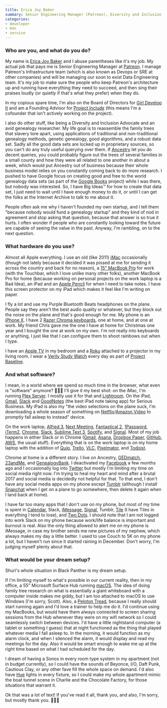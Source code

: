 ```yaml
---
title: Erica Joy Baker
summary: Senior Engineering Manager (Patreon), Diversity and Inclusion Advocate
categories:
- developer
- mac
- service
---
```


### Who are you, and what do you do?

My name is [Erica Joy Baker](http://www.ericabaker.com/ "Erica's website.") and I abuse parentheses like it's my job. My actual job that pays me is Senior Engineering Manager at [Patreon][]. I manage Patreon's Infrastructure team (which is also known as Devops or SRE at other companies) and will be managing our soon to exist Data Engineering team. It's my job to make sure the people who keep Patreon's architecture up and running have everything they need to succeed, and then sing their praises loudly (or quietly if that's what they prefer) when they do.

In my copious spare time, I'm also on the Board of Directors for [Girl Develop It](https://www.girldevelopit.com/ "A non-profit helping women interested in web and software development.") and am a Founding Advisor for [Project Include](http://projectinclude.org/ "A non-profit dedicated to promoting diversity in the tech industry.") (this means I'm a cofounder that isn't actively working on the project).

I also do other stuff, like being a Diversity and Inclusion Advocate and an avid genealogy researcher. My life goal is to reassemble the family trees that slavery tore apart, using applications of traditional and non-traditional genealogy methods, genetic genealogy, good algorithms, and a robust data set. Sadly all the good data sets are locked up in proprietary sources, so you can't do any truly useful querying over them. If [Ancestry][] let you do decent queries, you could probably figure out the trees of several families in a small county and how they were all related to one another in about a week, which would put Ancestry out of business because their whole business model relies on you constantly coming back to do more research. I pushed to have Google focus on creating good and free to the world genealogy data sets (as part of the [Google Books][google-books] project) while I was there, but nobody was interested. So, I have Big Ideas™ for how to create that data set, I just need to wait until I have enough money to do it, or until I can get the folks at the Internet Archive to talk to me about it.

People often ask me why I haven't founded my own startup, and I tell them "because nobody would fund a genealogy startup" and they kind of nod in agreement and stop asking that question, because that answer is so true it hurts. I often wonder if people who are constantly looking toward the future are capable of seeing the value in the past. Anyway, I'm rambling, on to the next question.

### What hardware do you use?

Almost all Apple everything. I use an old (like 2011) [iMac][] occasionally (though not lately because it decided it was pissed at me for sending it across the country and back for no reason), a [15" MacBook Pro][macbook-pro] for work (with the Touchbar, which I love unlike many other folks), another MacBook Pro for home (because working on personal projects on the work laptop is a Bad Idea), an iPad and an [Apple Pencil][pencil] for when I need to take notes. I have this screen protector on my iPad which makes it feel like I'm writing on paper.

I fly a lot and use my Purple Bluetooth Beats headphones on the plane. People say they aren't the best audio quality or whatever, but they block out the noise on the plane and that's good enough for me. My phone is an [iPhone X][iphone-x]. I have 2 [Razer Chroma keyboards][blackwidow-chroma], one at home, and at one at work. My friend Chris gave me the one I have at home for Christmas one year and I bought the one at work on my own. I'm not really into keyboards or anything, I just like that I can configure them to shoot rainbows out when I type.

I have an [Apple TV][apple-tv] in my bedroom and a [Roku][] attached to a projector in my living room. I wear a [Verily Study Watch][study-watch] every day as part of [Project Baseline](https://verily.com/projects/precision-medicine/baseline-study/ "A deep study into people's health."). 

### And what software?

I mean, in a world where we spend so much time in the browser, what even is "software" anymore? 🤷🏾‍♀️ I'll give it my best shot: on the iMac, I'm running [Plex Server][plex]. I mostly use it for that and [Lightroom][]. On the iPad, [Gmail][gmail-ios], [Slack][slack-ios] and [GoodNotes][goodnotes-ios] (the best iPad note taking app) for Serious Business. My iPad is also my "the video selections on the plane suck, I'm downloading a whole season of something on [Netflix][]/[Amazon Video][amazon-instant-video] to promptly fall asleep to instead" device.

On the work laptop, [Alfred 3][alfred], [Next Meeting][next-meeting], [Fantastical 2][fantastical], [1Password][], [iTerm2][], [Chrome][], [Slack][], [Sublime Text 3][sublime-text], [Spotify][], and [Signal][]. Most of my job happens in either Slack or in Chrome ([Gmail][], [Asana][], [Dropbox Paper][dropbox-paper], [GitHub][], [AWS][], the usual stuff). Everything that is on the work laptop is on my home laptop with the addition of [Quip][], [Trello][], [VLC][], [Pixelmator][], and [Todoist][].

Chrome at home is a different story. I live on Ancestry, [GEDmatch][], [23andMe][], and [GenealogyBank][]. I deactivated my [Facebook][] a few months ago and I occasionally log into [Twitter][] but mostly I'm limiting my time on social media right now. I'm trying to heal my heart and mind after a brutal 2017 and social media is decidedly not helpful for that. To that end, I don't have any social media apps on my phone except [Tumblr][tumblr-ios] (although I install [Snapchat][snapchat-ios] when I get on a plane to go somewhere, then delete it again when I land back at home).

I have far too many apps that I don't use on my phone, but most of my time is spent in [Calendar][calendar-ios], Slack, [iMessage][], [Signal][signal-ios], Tumblr, [Tile][tile-ios] (I have Tiles in everything I tend to lose), and [Two Dots][two-dots-ios]. I should note that I am not logged into work Slack on my phone because work/life balance is important and burnout is real. Also the only thing allowed to alert me on my phone is iMessage, in case my brother sends me new pictures of my nephew, which always makes my day a little better. I used to use Couch to 5K on my phone a lot, but I haven't run since it started raining in December. Don't worry, I'm judging myself plenty about that.

### What would be your dream setup?

Shuri's whole situation in Black Panther is my dream setup.

If I'm limiting myself to what's possible in our current reality, then in my office, a 55" Microsoft Surface Hub running [macOS][]. The idea of doing family tree research on what is essentially a giant whiteboard with a computer inside makes me giddy, but I am too attached to macOS to use Windows (I'm sorry, Scott). Also, a [Peloton Tread][tread], because I really should start running again and I'd love a trainer to help me do it. I'd continue using my MacBooks, but would have them always connected to screen sharing sessions from the Hub whenever they were on my wifi network so I could seamlessly switch between devices. I'd have a little nightstand computer (a tablet or something I guess) that at night functioned as the thing that played whatever media I fall asleep to. In the morning, it would function as my alarm clock, and when I silenced the alarm, it would display and read my meetings for the day. Also it would be smart enough to wake me up at the right time based on what I had scheduled for the day.

I dream of having a Sonos in every room type system in my apartment (not in budget currently), so I could have the sounds of Beyonce, I/O, Daft Punk, Cautious Clay, or any other fave fill the whole space on demand. I'd also have [Hue][] lights in every fixture, so I could make my whole apartment mimic the boat tunnel scene in Charlie and the Chocolate Factory, for those situations that warrant it.

Ok that was a lot of text! If you've read it all, thank you, and also, I'm sorry, but mostly thank you. 💖💖💖

[apple-tv]: https://en.wikipedia.org/wiki/Apple_TV "A device for viewing media on a TV."
[blackwidow-chroma]: https://www.amazon.com/Razer-BlackWidow-Chroma-Mechanical-Keyboard/dp/B00MTWV0II "A mechanical gaming keyboard."
[hue]: https://www2.meethue.com/en-us/ "A wireless controllable LED light system."
[imac]: https://www.apple.com/imac/ "An all-in-one computer."
[iphone-x]: https://en.wikipedia.org/wiki/IPhone_X "A 5.8 inch smartphone."
[macbook-pro]: https://www.apple.com/macbook-pro/ "A laptop."
[pencil]: https://www.fiftythree.com/pencil "An iPad stylus."
[roku]: https://www.roku.com/ "A device for streaming entertainment to your TV."
[study-watch]: https://verily.com/projects/sensors/study-watch/ "A smart watch used for clinical studies."
[tread]: https://www.onepeloton.com/tread "A treadmill."
[1password]: https://1password.com "Password management software for Mac OS X."
[23andme]: https://www.23andme.com/en-int/ "A genetic testing service."
[alfred]: https://www.alfredapp.com/ "A launcher app for the Mac."
[amazon-instant-video]: https://en.wikipedia.org/wiki/Amazon_Video_on_Demand "A streaming video service."
[ancestry]: https://www.ancestry.com/ "A genealogy service."
[asana]: https://asana.com/ "A project management service."
[aws]: https://aws.amazon.com/ "Amazon's web service platforms."
[calendar-ios]: https://www.apple.com/ios/ios-10/ "A calendar app included with iOS."
[chrome]: https://www.google.com/intl/en/chrome/browser/ "A WebKit-based browser, where each tab runs in its own thread."
[dropbox-paper]: https://www.dropbox.com/paper "A document collaboration service."
[facebook]: https://www.facebook.com/ "A social networking site."
[fantastical]: https://flexibits.com/fantastical "A calendaring app for the Mac."
[gedmatch]: https://www.gedmatch.com/ "A service providing DNA and genealogical analysis tools"
[genealogybank]: https://www.genealogybank.com/ "A genealogy service."
[github]: https://github.com/ "A Git code repository service."
[gmail-ios]: https://itunes.apple.com/us/app/gmail-email-from-google/id422689480 "A client for the email service."
[gmail]: https://mail.google.com/mail/ "Web-based email."
[goodnotes-ios]: http://www.goodnotesapp.com "A handwritten note-taking app."
[google-books]: https://books.google.com/ "A service for searching through indexed books."
[imessage]: https://en.wikipedia.org/wiki/iMessage "A messaging platform."
[iterm2]: https://iterm2.com/ "An alternative terminal application for Mac OS X."
[lightroom]: https://www.adobe.com/products/photoshop-lightroom.html "Photo management and editing software."
[macos]: https://en.wikipedia.org/wiki/MacOS "An operating system for Mac hardware."
[netflix]: https://www.netflix.com/ "A movie rental and streaming service."
[next-meeting]: https://itunes.apple.com/us/app/next-meeting/id1017470484?mt=12 "A Mac menu bar tool for showing your next meeting."
[patreon]: https://www.patreon.com/ "A service for offering patronage to people online."
[pixelmator]: https://www.pixelmator.com/mac/ "An image editor for the Mac."
[plex]: https://plex.tv/ "Media center software."
[quip]: https://quip.com/ "A mobile productivity suite."
[signal-ios]: https://github.com/WhisperSystems/Signal-iOS "A private chat app."
[signal]: https://en.wikipedia.org/wiki/Signal_%28software%29 "An encrypted messaging service."
[slack-ios]: https://itunes.apple.com/us/app/slack-team-communication/id618783545 "A client app for the chat service."
[slack]: https://slack.com/ "A collaboration service."
[snapchat-ios]: https://itunes.apple.com/us/app/snapchat/id447188370 "An image chatting app."
[spotify]: https://www.spotify.com/us/ "A music streaming service."
[sublime-text]: http://www.sublimetext.com/ "A coder's text editor."
[tile-ios]: https://itunes.apple.com/app/id664939913 "An app for the Bluetooth trackers."
[todoist]: https://todoist.com/ "A to-do service."
[trello]: https://trello.com/ "A project management service."
[tumblr-ios]: https://itunes.apple.com/us/app/tumblr/id305343404 "A Tumblr client app."
[twitter]: https://twitter.com/ "An online micro-blogging platform."
[two-dots-ios]: https://itunes.apple.com/au/app/two-dots/id880178264 "A puzzle game."
[vlc]: http://www.videolan.org/vlc/ "An open-source media player."
